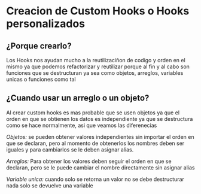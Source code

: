 # Creacion de Custom Hooks o Hooks personalizados

## ¿Porque crearlo?

Los Hooks nos ayudan mucho a la reutilizaciñon de codigo y orden en el mismo ya que podemos refactorizar y reutilizar porque al fin y al cabo son funciones que se destructuran ya sea como objetos, arreglos, variables unicas o funciones como tal

## ¿Cuando usar un arreglo o un objeto?

Al crear custom hooks es mas probable que se usen objetos ya que el orden en que se obtienen los datos es independiente ya que se destructura como se hace normalmente, asi que veamos las diferenecias

_Objetos:_ se pueden obtener valores independientes sin importar el orden en que se declaran, pero al momento de obtenerlos los nombres deben ser iguales y para cambiarlos se le deben asignar alias.

_Arreglos:_ Para obtener los valores deben seguir el orden en que se declaran, pero se le puede cambiar el nombre directamente sin asignar alias

_Variable unica:_ cuando solo se retorna un valor no se debe destructurar nada solo se devuelve una variable

